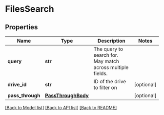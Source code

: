 # FilesSearch


## Properties
Name | Type | Description | Notes
------------ | ------------- | ------------- | -------------
**query** | **str** | The query to search for. May match across multiple fields. | 
**drive_id** | **str** | ID of the drive to filter on | [optional] 
**pass_through** | [**PassThroughBody**](PassThroughBody.md) |  | [optional] 

[[Back to Model list]](../../README.md#documentation-for-models) [[Back to API list]](../../README.md#documentation-for-api-endpoints) [[Back to README]](../../README.md)


